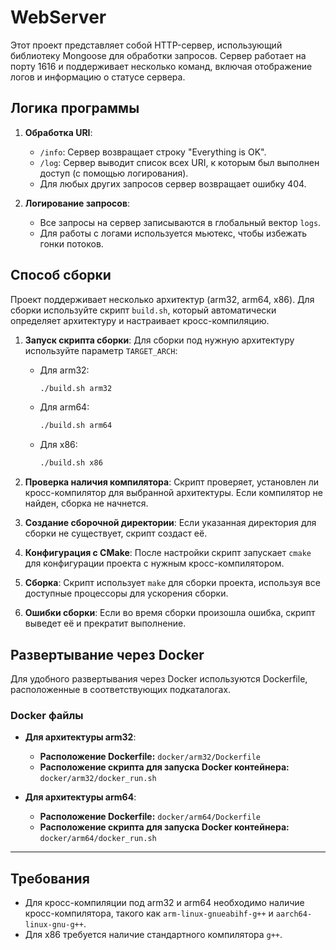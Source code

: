 # WebServer

Этот проект представляет собой HTTP-сервер, использующий библиотеку Mongoose для обработки запросов. Сервер работает на порту 1616 и поддерживает несколько команд, включая отображение логов и информацию о статусе сервера.

## Логика программы

1. **Обработка URI**:
   - `/info`: Сервер возвращает строку "Everything is OK".
   - `/log`: Сервер выводит список всех URI, к которым был выполнен доступ (с помощью логирования).
   - Для любых других запросов сервер возвращает ошибку 404.

2. **Логирование запросов**:
   - Все запросы на сервер записываются в глобальный вектор `logs`.
   - Для работы с логами используется мьютекс, чтобы избежать гонки потоков.

## Способ сборки

Проект поддерживает несколько архитектур (arm32, arm64, x86). Для сборки используйте скрипт `build.sh`, который автоматически определяет архитектуру и настраивает кросс-компиляцию.

1. **Запуск скрипта сборки**:
   Для сборки под нужную архитектуру используйте параметр `TARGET_ARCH`:
   - Для arm32:
     ```bash
     ./build.sh arm32
     ```
   - Для arm64:
     ```bash
     ./build.sh arm64
     ```
   - Для x86:
     ```bash
     ./build.sh x86
     ```

2. **Проверка наличия компилятора**:
   Скрипт проверяет, установлен ли кросс-компилятор для выбранной архитектуры. Если компилятор не найден, сборка не начнется.

3. **Создание сборочной директории**:
   Если указанная директория для сборки не существует, скрипт создаст её.

4. **Конфигурация с CMake**:
   После настройки скрипт запускает `cmake` для конфигурации проекта с нужным кросс-компилятором.

5. **Сборка**:
   Скрипт использует `make` для сборки проекта, используя все доступные процессоры для ускорения сборки.

6. **Ошибки сборки**:
   Если во время сборки произошла ошибка, скрипт выведет её и прекратит выполнение.

## Развертывание через Docker

Для удобного развертывания через Docker используются Dockerfile, расположенные в соответствующих подкаталогах.

### Docker файлы

- **Для архитектуры arm32**:
  - **Расположение Dockerfile:** `docker/arm32/Dockerfile`
  - **Расположение скрипта для запуска Docker контейнера:** `docker/arm32/docker_run.sh`

- **Для архитектуры arm64**:
  - **Расположение Dockerfile:** `docker/arm64/Dockerfile`
  - **Расположение скрипта для запуска Docker контейнера:** `docker/arm64/docker_run.sh`

---

## Требования

- Для кросс-компиляции под arm32 и arm64 необходимо наличие кросс-компилятора, такого как `arm-linux-gnueabihf-g++` и `aarch64-linux-gnu-g++`.
- Для x86 требуется наличие стандартного компилятора `g++`.